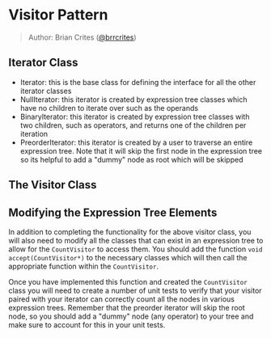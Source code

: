 # Visitor Pattern

> Author: Brian Crites ([@brrcrites](https://github.com/brrcrites))


## Iterator Class

* Iterator: this is the base class for defining the interface for all the other iterator classes
* NullIterator: this iterator is created by expression tree classes which have no children to iterate over such as the operands
* BinaryIterator: this iterator is created by expression tree classes with two children, such as operators, and returns one of the children per iteration
* PreorderIterator: this iterator is created by a user to traverse an entire expression tree. Note that it will skip the first node in the expression tree so its helpful to add a "dummy" node as root which will be skipped

## The Visitor Class


## Modifying the Expression Tree Elements

In addition to completing the functionality for the above visitor class, you will also need to modify all the classes that can exist in an expression tree to allow for the `CountVisitor` to access them. You should add the function `void accept(CountVisitor*)` to the necessary classes which will then call the appropriate function within the `CountVisitor`.

Once you have implemented this function and created the `CountVisitor` class you will need to create a number of unit tests to verify that your visitor paired with your iterator can correctly count all the nodes in various expression trees. Remember that the preorder iterator will skip the root node, so you should add a "dummy" node (any operator) to your tree and make sure to account for this in your unit tests.
